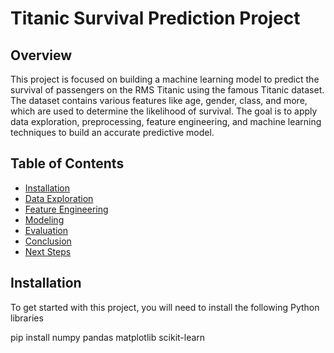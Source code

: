 # Titanic Survival Prediction Project

## Overview

This project is focused on building a machine learning model to predict the survival of passengers on the RMS Titanic using the famous Titanic dataset. The dataset contains various features like age, gender, class, and more, which are used to determine the likelihood of survival. The goal is to apply data exploration, preprocessing, feature engineering, and machine learning techniques to build an accurate predictive model.

## Table of Contents

- [Installation](#installation)
- [Data Exploration](#data-exploration)
- [Feature Engineering](#feature-engineering)
- [Modeling](#modeling)
- [Evaluation](#evaluation)
- [Conclusion](#conclusion)
- [Next Steps](#next-steps)

## Installation

To get started with this project, you will need to install the following Python libraries

pip install numpy pandas matplotlib scikit-learn
